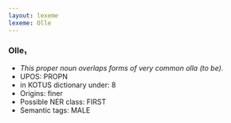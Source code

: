 ```yaml
---
layout: lexeme
lexeme: Olle
---
```


###  Olle₁

* _This proper noun overlaps forms of very common *olla* (to be)._
* UPOS:  PROPN
* in KOTUS dictionary under:  8
* Origins: finer 
* Possible NER class:  FIRST
* Semantic tags:  MALE

